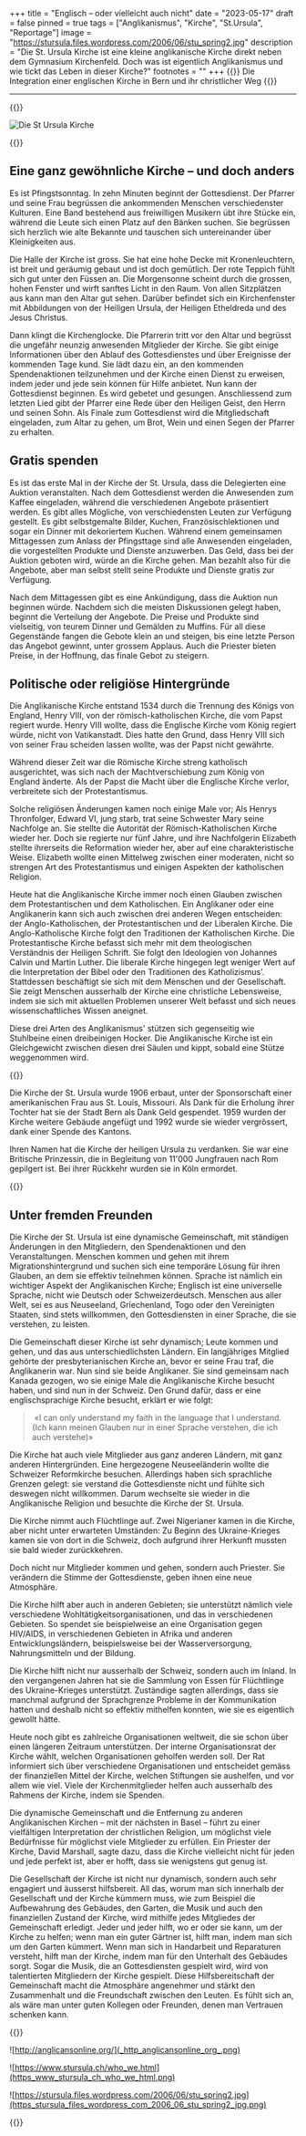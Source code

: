 +++
title = "Englisch – oder vielleicht auch nicht"
date = "2023-05-17"
draft = false
pinned = true
tags = ["Anglikanismus", "Kirche", "St.Ursula", "Reportage"]
image = "https://stursula.files.wordpress.com/2006/06/stu_spring2.jpg"
description = "Die St. Ursula Kirche ist eine kleine anglikanische Kirche direkt neben dem Gymnasium Kirchenfeld.  Doch was ist eigentlich Anglikanismus und wie tickt das Leben in dieser Kirche?"
footnotes = ""
+++
{{<lead>}}
Die Integration einer englischen Kirche in Bern und ihr christlicher Weg
{{</lead>}}

- - -

{{<box>}}

![Die St Ursula Kirche ](untitled-picture.jpg "St Ursula")

{{</box>}}



## Eine ganz gewöhnliche Kirche – und doch anders

Es ist Pfingstsonntag. In zehn Minuten beginnt der Gottesdienst. Der Pfarrer und seine Frau begrüssen die ankommenden Menschen verschiedenster Kulturen. Eine Band bestehend aus freiwilligen Musikern übt ihre Stücke ein, während die Leute sich einen Platz auf den Bänken suchen. Sie begrüssen sich herzlich wie alte Bekannte und tauschen sich untereinander über Kleinigkeiten aus.

Die Halle der Kirche ist gross. Sie hat eine hohe Decke mit Kronenleuchtern, ist breit und geräumig gebaut und ist doch gemütlich. Der rote Teppich fühlt sich gut unter den Füssen an. Die Morgensonne scheint durch die grossen, hohen Fenster und wirft sanftes Licht in den Raum. Von allen Sitzplätzen aus kann man den Altar gut sehen. Darüber befindet sich ein Kirchenfenster mit Abbildungen von der Heiligen Ursula, der Heiligen Etheldreda und des Jesus Christus.

Dann klingt die Kirchenglocke. Die Pfarrerin tritt vor den Altar und begrüsst die ungefähr neunzig anwesenden Mitglieder der Kirche. Sie gibt einige Informationen über den Ablauf des Gottesdienstes und über Ereignisse der kommenden Tage kund. Sie lädt dazu ein, an den kommenden Spendenaktionen teilzunehmen und der Kirche einen Dienst zu erweisen, indem jeder und jede sein können für Hilfe anbietet. Nun kann der Gottesdienst beginnen. Es wird gebetet und gesungen. Anschliessend zum letzten Lied gibt der Pfarrer eine Rede über den Heiligen Geist, den Herrn und seinen Sohn. Als Finale zum Gottesdienst wird die Mitgliedschaft eingeladen, zum Altar zu gehen, um Brot, Wein und einen Segen der Pfarrer zu erhalten.

## Gratis spenden

Es ist das erste Mal in der Kirche der St. Ursula, dass die Delegierten eine Auktion veranstalten. Nach dem Gottesdienst werden die Anwesenden zum Kaffee eingeladen, während die verschiedenen Angebote präsentiert werden. Es gibt alles Mögliche, von verschiedensten Leuten zur Verfügung gestellt. Es gibt selbstgemalte Bilder, Kuchen, Französischlektionen und sogar ein Dinner mit dekoriertem Kuchen. Während einem gemeinsamen Mittagessen zum Anlass der Pfingsttage sind alle Anwesenden eingeladen, die vorgestellten Produkte und Dienste anzuwerben. Das Geld, dass bei der Auktion geboten wird, würde an die Kirche gehen. Man bezahlt also für die Angebote, aber man selbst stellt seine Produkte und Dienste gratis zur Verfügung. 

Nach dem Mittagessen gibt es eine Ankündigung, dass die Auktion nun beginnen würde. Nachdem sich die meisten Diskussionen gelegt haben, beginnt die Verteilung der Angebote. Die Preise und Produkte sind vielseitig, von teurem Dinner und Gemälden zu Muffins. Für all diese Gegenstände fangen die Gebote klein an und steigen, bis eine letzte Person das Angebot gewinnt, unter grossem Applaus. Auch die Priester bieten Preise, in der Hoffnung, das finale Gebot zu steigern.



## Politische oder religiöse Hintergründe

Die Anglikanische Kirche entstand 1534 durch die Trennung des Königs von England, Henry VIII, von der römisch-katholischen Kirche, die vom Papst regiert wurde. Henry VIII wollte, dass die Englische Kirche vom König regiert würde, nicht von Vatikanstadt. Dies hatte den Grund, dass Henry VIII sich von seiner Frau scheiden lassen wollte, was der Papst nicht gewährte.

Während dieser Zeit war die Römische Kirche streng katholisch ausgerichtet, was sich nach der Machtverschiebung zum König von England änderte. Als der Papst die Macht über die Englische Kirche verlor, verbreitete sich der Protestantismus.

Solche religiösen Änderungen kamen noch einige Male vor; Als Henrys Thronfolger, Edward VI, jung starb, trat seine Schwester Mary seine Nachfolge an. Sie stellte die Autorität der Römisch-Katholischen Kirche wieder her. Doch sie regierte nur fünf Jahre, und ihre Nachfolgerin Elizabeth stellte ihrerseits die Reformation wieder her, aber auf eine charakteristische Weise. Elizabeth wollte einen Mittelweg zwischen einer moderaten, nicht so strengen Art des Protestantismus und einigen Aspekten der katholischen Religion.

Heute hat die Anglikanische Kirche immer noch einen Glauben zwischen dem Protestantischen und dem Katholischen. Ein Anglikaner oder eine Anglikanerin kann sich auch zwischen drei anderen Wegen entscheiden: der Anglo-Katholischen, der Protestantischen und der Liberalen Kirche. Die Anglo-Katholische Kirche folgt den Traditionen der Katholischen Kirche. Die Protestantische Kirche befasst sich mehr mit dem theologischen Verständnis der Heiligen Schrift. Sie folgt den Ideologien von Johannes Calvin und Martin Luther. Die liberale Kirche hingegen legt weniger Wert auf die Interpretation der Bibel oder den Traditionen des Katholizismus'. Stattdessen beschäftigt sie sich mit dem Menschen und der Gesellschaft. Sie zeigt Menschen ausserhalb der Kirche eine christliche Lebensweise, indem sie sich mit aktuellen Problemen unserer Welt befasst und sich neues wissenschaftliches Wissen aneignet.

Diese drei Arten des Anglikanismus' stützen sich gegenseitig wie Stuhlbeine einen dreibeinigen Hocker. Die Anglikanische Kirche ist ein Gleichgewicht zwischen diesen drei Säulen und kippt, sobald eine Stütze weggenommen wird.

{{<box>}}

Die Kirche der St. Ursula wurde 1906 erbaut, unter der Sponsorschaft einer amerikanischen Frau aus St. Louis, Missouri. Als Dank für die Erholung ihrer Tochter hat sie der Stadt Bern als Dank Geld gespendet. 1959 wurden der Kirche weitere Gebäude angefügt und 1992 wurde sie wieder vergrössert, dank einer Spende des Kantons.

Ihren Namen hat die Kirche der heiligen Ursula zu verdanken. Sie war eine Britische Prinzessin, die in Begleitung von 11'000 Jungfrauen nach Rom gepilgert ist. Bei ihrer Rückkehr wurden sie in Köln ermordet.

{{</box>}}



## Unter fremden Freunden

Die Kirche der St. Ursula ist eine dynamische Gemeinschaft, mit ständigen Änderungen in den Mitgliedern, den Spendenaktionen und den Veranstaltungen. Menschen kommen und gehen mit ihrem Migrationshintergrund und suchen sich eine temporäre Lösung für ihren Glauben, an dem sie effektiv teilnehmen können. Sprache ist nämlich ein wichtiger Aspekt der Anglikanischen Kirche; Englisch ist eine universelle Sprache, nicht wie Deutsch oder Schweizerdeutsch. Menschen aus aller Welt, sei es aus Neuseeland, Griechenland, Togo oder den Vereinigten Staaten, sind stets willkommen, den Gottesdiensten in einer Sprache, die sie verstehen, zu leisten.

Die Gemeinschaft dieser Kirche ist sehr dynamisch; Leute kommen und gehen, und das aus unterschiedlichsten Ländern. Ein langjähriges Mitglied gehörte der presbyterianischen Kirche an, bevor er seine Frau traf, die Anglikanerin war. Nun sind sie beide Anglikaner. Sie sind gemeinsam nach Kanada gezogen, wo sie einige Male die Anglikanische Kirche besucht haben, und sind nun in der Schweiz. Den Grund dafür, dass er eine englischsprachige Kirche besucht, erklärt er wie folgt:

>  «I can only understand my faith in the language that I understand. (Ich kann meinen Glauben nur in einer Sprache verstehen, die ich auch verstehe)»

Die Kirche hat auch viele Mitglieder aus ganz anderen Ländern, mit ganz anderen Hintergründen. Eine hergezogene Neuseeländerin wollte die Schweizer Reformkirche besuchen. Allerdings haben sich sprachliche Grenzen gelegt: sie verstand die Gottesdienste nicht und fühlte sich deswegen nicht willkommen. Darum wechselte sie wieder in die Anglikanische Religion und besuchte die Kirche der St. Ursula.

Die Kirche nimmt auch Flüchtlinge auf. Zwei Nigerianer kamen in die Kirche, aber nicht unter erwarteten Umständen: Zu Beginn des Ukraine-Krieges kamen sie von dort in die Schweiz, doch aufgrund ihrer Herkunft mussten sie bald wieder zurückkehren.

Doch nicht nur Mitglieder kommen und gehen, sondern auch Priester. Sie verändern die Stimme der Gottesdienste, geben ihnen eine neue Atmosphäre.

Die Kirche hilft aber auch in anderen Gebieten; sie unterstützt nämlich viele verschiedene Wohltätigkeitsorganisationen, und das in verschiedenen Gebieten. So spendet sie beispielweise an eine Organisation gegen HIV/AIDS, in verschiedenen Gebieten in Afrika und anderen Entwicklungsländern, beispielsweise bei der Wasserversorgung, Nahrungsmitteln und der Bildung.

Die Kirche hilft nicht nur ausserhalb der Schweiz, sondern auch im Inland. In den vergangenen Jahren hat sie die Sammlung von Essen für Flüchtlinge des Ukraine-Krieges unterstützt. Zuständige sagten allerdings, dass sie manchmal aufgrund der Sprachgrenze Probleme in der Kommunikation hatten und deshalb nicht so effektiv mithelfen konnten, wie sie es eigentlich gewollt hätte.

Heute noch gibt es zahlreiche Organisationen weltweit, die sie schon über einen längeren Zeitraum unterstützen. Der interne Organisationsrat der Kirche wählt, welchen Organisationen geholfen werden soll. Der Rat informiert sich über verschiedene Organisationen und entscheidet gemäss der finanziellen Mittel der Kirche, welchen Stiftungen sie aushelfen, und vor allem wie viel. Viele der Kirchenmitglieder helfen auch ausserhalb des Rahmens der Kirche, indem sie Spenden.

Die dynamische Gemeinschaft und die Entfernung zu anderen Anglikanischen Kirchen – mit der nächsten in Basel – führt zu einer vielfältigen Interpretation der christlichen Religion, um möglichst viele Bedürfnisse für möglichst viele Mitglieder zu erfüllen. Ein Priester der Kirche, David Marshall, sagte dazu, dass die Kirche vielleicht nicht für jeden und jede perfekt ist, aber er hofft, dass sie wenigstens gut genug ist.

Die Gesellschaft der Kirche ist nicht nur dynamisch, sondern auch sehr engagiert und äusserst hilfsbereit. All das, worum man sich innerhalb der Gesellschaft und der Kirche kümmern muss, wie zum Beispiel die Aufbewahrung des Gebäudes, den Garten, die Musik und auch den finanziellen Zustand der Kirche, wird mithilfe jedes Mitgliedes der Gemeinschaft erledigt. Jeder und jeder hilft, wo er oder sie kann, um der Kirche zu helfen; wenn man ein guter Gärtner ist, hilft man, indem man sich um den Garten kümmert. Wenn man sich in Handarbeit und Reparaturen versteht, hilft man der Kirche, indem man für den Unterhalt des Gebäudes sorgt. Sogar die Musik, die an Gottesdiensten gespielt wird, wird von talentierten Mitgliedern der Kirche gespielt. Diese Hilfsbereitschaft der Gemeinschaft macht die Atmosphäre angenehmer und stärkt den Zusammenhalt und die Freundschaft zwischen den Leuten. Es fühlt sich an, als wäre man unter guten Kollegen oder Freunden, denen man Vertrauen schenken kann.

{{<box>}}

![http://anglicansonline.org/](_http_anglicansonline_org_.png)

![https://www.stursula.ch/who_we.html](https_www_stursula_ch_who_we_html.png)

![https://stursula.files.wordpress.com/2006/06/stu_spring2.jpg](https_stursula_files_wordpress_com_2006_06_stu_spring2_jpg.png)

{{</box>}}